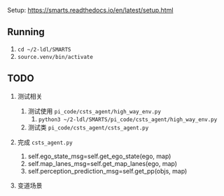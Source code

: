 Setup:
    https://smarts.readthedocs.io/en/latest/setup.html

## Running

1. `cd ~/2-ldl/SMARTS`
2. `source.venv/bin/activate`

## TODO

1. 测试相关

   1. 测试使用 `pi_code/csts_agent/high_way_env.py`
      1. `python3 ~/2-ldl/SMARTS/pi_code/csts_agent/high_way_env.py`
   2. 测试类 `pi_code/csts_agent/csts_agent.py`
2. 完成 `csts_agent.py`

   1. self.ego_state_msg=self.get_ego_state(ego, map)
   2. self.map_lanes_msg=self.get_map_lanes(ego, map)
   3. self.perception_prediction_msg=self.get_pp(objs, map)
3. 变道场景
